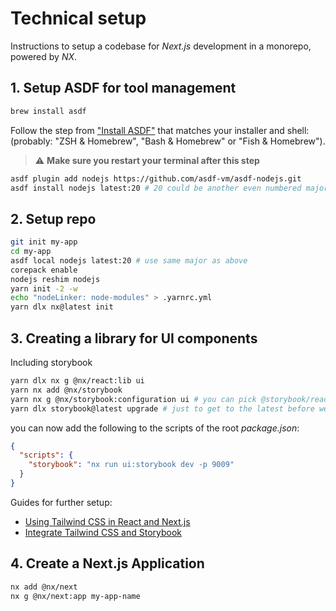 # Technical setup

Instructions to setup a codebase for _Next.js_ development in a monorepo, powered by _NX_.

## 1. Setup ASDF for tool management

```sh
brew install asdf
```

Follow the step from ["Install ASDF"](https://asdf-vm.com/guide/getting-started.html#_3-install-asdf) that matches your installer and shell: (probably: "ZSH & Homebrew", "Bash & Homebrew" or "Fish & Homebrew").

> ⚠ **Make sure you restart your terminal after this step**

```sh
asdf plugin add nodejs https://github.com/asdf-vm/asdf-nodejs.git
asdf install nodejs latest:20 # 20 could be another even numbered major release
```

## 2. Setup repo

```sh
git init my-app
cd my-app
asdf local nodejs latest:20 # use same major as above
corepack enable
nodejs reshim nodejs
yarn init -2 -w
echo "nodeLinker: node-modules" > .yarnrc.yml
yarn dlx nx@latest init
```

## 3. Creating a library for UI components

Including storybook

```sh
yarn dlx nx g @nx/react:lib ui
yarn nx add @nx/storybook
yarn nx g @nx/storybook:configuration ui # you can pick @storybook/react-vite as framework
yarn dlx storybook@latest upgrade # just to get to the latest before we start
```

you can now add the following to the scripts of the root _package.json_:

```json filename="package.json"
{
  "scripts": {
    "storybook": "nx run ui:storybook dev -p 9009"
  }
}
```

Guides for further setup:

- [Using Tailwind CSS in React and Next.js](https://nx.dev/recipes/react/using-tailwind-css-in-react#using-tailwind-css-in-react-and-nextjs)
- [Integrate Tailwind CSS and Storybook](https://storybook.js.org/recipes/tailwindcss)

## 4. Create a Next.js Application

```sh
nx add @nx/next
nx g @nx/next:app my-app-name
```

